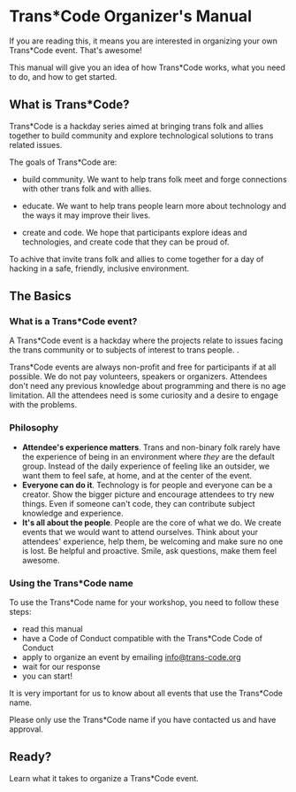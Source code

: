 # Trans*Code Organizer's Manual

If you are reading this, it means you are interested in organizing your own Trans*Code event. That's awesome!

This manual will give you an idea of how Trans*Code works, what you need to do, and how to get started. 

## What is Trans*Code?

Trans*Code is a hackday series aimed at bringing trans folk and allies together to build community and explore technological solutions to trans related issues.


The goals of Trans*Code are:

- build community. We want to help trans folk meet and forge connections with other trans folk and with allies.

- educate. We want to help trans people learn more about technology and the ways it may improve their lives.

- create and code. We hope that participants explore ideas and technologies, and create code that they can be proud of.

To achive that invite trans folk and allies to come together for a day of hacking in a safe, friendly, inclusive environment.


## The Basics

### What is a Trans*Code event?

A Trans*Code event is a hackday where the projects relate to issues facing the trans community or to subjects of interest to trans people. .

Trans*Code events are always non-profit and free for participants if at all possible. We do not pay volunteers, speakers or organizers. Attendees don't need any previous knowledge about programming and there is no age limitation. All the attendees need is some curiosity and a desire to engage with the problems.

### Philosophy

- __Attendee's experience matters__. Trans and non-binary folk rarely have the experience of being in an environment where *they* are the default group. Instead of the daily experience of feeling like an outsider, we want them to feel safe, at home, and at the center of the event.
- __Everyone can do it__. Technology is for people and everyone can be a creator. Show the bigger picture and encourage attendees to try new things. Even if someone can't code, they can contribute subject knowledge and experience.
- __It's all about the people__. People are the core of what we do. We create events that we would want to attend ourselves. Think about your attendees' experience, help them, be welcoming and make sure no one is lost. Be helpful and proactive. Smile, ask questions, make them feel awesome.

### Using the Trans*Code name

To use the Trans*Code name for your workshop, you need to follow these steps:
* read this manual
* have a Code of Conduct compatible with the Trans*Code Code of Conduct
* apply to organize an event by emailing info@trans-code.org
* wait for our response
* you can start!

It is very important for us to know about all events that use the Trans*Code name.

Please only use the Trans*Code name if you have contacted us and have approval. 

## Ready?

Learn what it takes to organize a Trans*Code event.


